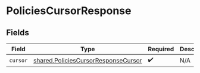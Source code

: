 # PoliciesCursorResponse


## Fields

| Field                                                                                      | Type                                                                                       | Required                                                                                   | Description                                                                                |
| ------------------------------------------------------------------------------------------ | ------------------------------------------------------------------------------------------ | ------------------------------------------------------------------------------------------ | ------------------------------------------------------------------------------------------ |
| `cursor`                                                                                   | [shared.PoliciesCursorResponseCursor](../../models/shared/policiescursorresponsecursor.md) | :heavy_check_mark:                                                                         | N/A                                                                                        |